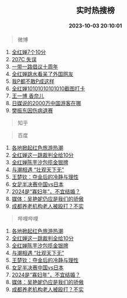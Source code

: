 <div align="center"><h2>实时热搜榜</h2><h4>2023-10-03 20:10:01</h4></div>

> 微博  

1. [全红婵7个10分](https://s.weibo.com/weibo?q=%23%E5%85%A8%E7%BA%A2%E5%A9%B57%E4%B8%AA10%E5%88%86%23&t=31&band_rank=1&Refer=top)<br />
2. [207C 失误](https://s.weibo.com/weibo?q=207C%20%E5%A4%B1%E8%AF%AF&t=31&band_rank=2&Refer=top)<br />
3. [一带一路倡议十周年](https://s.weibo.com/weibo?q=%23%E4%B8%80%E5%B8%A6%E4%B8%80%E8%B7%AF%E5%80%A1%E8%AE%AE%E5%8D%81%E5%91%A8%E5%B9%B4%23&t=31&band_rank=3&Refer=top)<br />
4. [全红婵跳水看呆了外国网友](https://s.weibo.com/weibo?q=%23%E5%85%A8%E7%BA%A2%E5%A9%B5%E8%B7%B3%E6%B0%B4%E7%9C%8B%E5%91%86%E4%BA%86%E5%A4%96%E5%9B%BD%E7%BD%91%E5%8F%8B%23&t=31&band_rank=4&Refer=top)<br />
5. [我P都不敢P成这样](https://s.weibo.com/weibo?q=%23%E6%88%91P%E9%83%BD%E4%B8%8D%E6%95%A2P%E6%88%90%E8%BF%99%E6%A0%B7%23&t=31&band_rank=5&Refer=top)<br />
6. [全红婵10101010101010截图打卡](https://s.weibo.com/weibo?q=%23%E5%85%A8%E7%BA%A2%E5%A9%B510101010101010%E6%88%AA%E5%9B%BE%E6%89%93%E5%8D%A1%23&t=31&band_rank=6&Refer=top)<br />
7. [王一博 香奈儿](https://s.weibo.com/weibo?q=%E7%8E%8B%E4%B8%80%E5%8D%9A%20%E9%A6%99%E5%A5%88%E5%84%BF&t=31&band_rank=7&Refer=top)<br />
8. [日媒说的2000万中国游客在哪](https://s.weibo.com/weibo?q=%E6%97%A5%E5%AA%92%E8%AF%B4%E7%9A%842000%E4%B8%87%E4%B8%AD%E5%9B%BD%E6%B8%B8%E5%AE%A2%E5%9C%A8%E5%93%AA&t=31&band_rank=8&Refer=top)<br />
9. [樊振东因伤病退赛](https://s.weibo.com/weibo?q=%23%E6%A8%8A%E6%8C%AF%E4%B8%9C%E5%9B%A0%E4%BC%A4%E7%97%85%E9%80%80%E8%B5%9B%23&t=31&band_rank=9&Refer=top)<br />

> 知乎  


> 百度  

1. [各地掀起红色旅游热潮](https://www.baidu.com/s?wd=%E5%90%84%E5%9C%B0%E6%8E%80%E8%B5%B7%E7%BA%A2%E8%89%B2%E6%97%85%E6%B8%B8%E7%83%AD%E6%BD%AE&sa=fyb_news&rsv_dl=fyb_news)<br />
2. [全红婵这一跳裁判全给10分](https://www.baidu.com/s?wd=%E5%85%A8%E7%BA%A2%E5%A9%B5%E8%BF%99%E4%B8%80%E8%B7%B3%E8%A3%81%E5%88%A4%E5%85%A8%E7%BB%9910%E5%88%86&sa=fyb_news&rsv_dl=fyb_news)<br />
3. [全红婵陈芋汐包揽金银牌](https://www.baidu.com/s?wd=%E5%85%A8%E7%BA%A2%E5%A9%B5%E9%99%88%E8%8A%8B%E6%B1%90%E5%8C%85%E6%8F%BD%E9%87%91%E9%93%B6%E7%89%8C&sa=fyb_news&rsv_dl=fyb_news)<br />
4. [与潮相遇 “壮观天下无”](https://www.baidu.com/s?wd=%E4%B8%8E%E6%BD%AE%E7%9B%B8%E9%81%87+%E2%80%9C%E5%A3%AE%E8%A7%82%E5%A4%A9%E4%B8%8B%E6%97%A0%E2%80%9D&sa=fyb_news&rsv_dl=fyb_news)<br />
5. [王楚钦：夺金后的冷静与理性](https://www.baidu.com/s?wd=%E7%8E%8B%E6%A5%9A%E9%92%A6%EF%BC%9A%E5%A4%BA%E9%87%91%E5%90%8E%E7%9A%84%E5%86%B7%E9%9D%99%E4%B8%8E%E7%90%86%E6%80%A7&sa=fyb_news&rsv_dl=fyb_news)<br />
6. [女足半决赛中国vs日本](https://www.baidu.com/s?wd=%E5%A5%B3%E8%B6%B3%E5%8D%8A%E5%86%B3%E8%B5%9B%E4%B8%AD%E5%9B%BDvs%E6%97%A5%E6%9C%AC&sa=fyb_news&rsv_dl=fyb_news)<br />
7. [2024是“寡妇年”，不宜结婚？](https://www.baidu.com/s?wd=2024%E6%98%AF%E2%80%9C%E5%AF%A1%E5%A6%87%E5%B9%B4%E2%80%9D%EF%BC%8C%E4%B8%8D%E5%AE%9C%E7%BB%93%E5%A9%9A%EF%BC%9F&sa=fyb_news&rsv_dl=fyb_news)<br />
8. [媒体：吴艳妮仍应是我们的骄傲](https://www.baidu.com/s?wd=%E5%AA%92%E4%BD%93%EF%BC%9A%E5%90%B4%E8%89%B3%E5%A6%AE%E4%BB%8D%E5%BA%94%E6%98%AF%E6%88%91%E4%BB%AC%E7%9A%84%E9%AA%84%E5%82%B2&sa=fyb_news&rsv_dl=fyb_news)<br />
9. [成都养老机构老人被殴打？不实](https://www.baidu.com/s?wd=%E6%88%90%E9%83%BD%E5%85%BB%E8%80%81%E6%9C%BA%E6%9E%84%E8%80%81%E4%BA%BA%E8%A2%AB%E6%AE%B4%E6%89%93%EF%BC%9F%E4%B8%8D%E5%AE%9E&sa=fyb_news&rsv_dl=fyb_news)<br />

> 哔哩哔哩  

1. [各地掀起红色旅游热潮](https://www.baidu.com/s?wd=%E5%90%84%E5%9C%B0%E6%8E%80%E8%B5%B7%E7%BA%A2%E8%89%B2%E6%97%85%E6%B8%B8%E7%83%AD%E6%BD%AE&sa=fyb_news&rsv_dl=fyb_news)<br />
2. [全红婵这一跳裁判全给10分](https://www.baidu.com/s?wd=%E5%85%A8%E7%BA%A2%E5%A9%B5%E8%BF%99%E4%B8%80%E8%B7%B3%E8%A3%81%E5%88%A4%E5%85%A8%E7%BB%9910%E5%88%86&sa=fyb_news&rsv_dl=fyb_news)<br />
3. [全红婵陈芋汐包揽金银牌](https://www.baidu.com/s?wd=%E5%85%A8%E7%BA%A2%E5%A9%B5%E9%99%88%E8%8A%8B%E6%B1%90%E5%8C%85%E6%8F%BD%E9%87%91%E9%93%B6%E7%89%8C&sa=fyb_news&rsv_dl=fyb_news)<br />
4. [与潮相遇 “壮观天下无”](https://www.baidu.com/s?wd=%E4%B8%8E%E6%BD%AE%E7%9B%B8%E9%81%87+%E2%80%9C%E5%A3%AE%E8%A7%82%E5%A4%A9%E4%B8%8B%E6%97%A0%E2%80%9D&sa=fyb_news&rsv_dl=fyb_news)<br />
5. [王楚钦：夺金后的冷静与理性](https://www.baidu.com/s?wd=%E7%8E%8B%E6%A5%9A%E9%92%A6%EF%BC%9A%E5%A4%BA%E9%87%91%E5%90%8E%E7%9A%84%E5%86%B7%E9%9D%99%E4%B8%8E%E7%90%86%E6%80%A7&sa=fyb_news&rsv_dl=fyb_news)<br />
6. [女足半决赛中国vs日本](https://www.baidu.com/s?wd=%E5%A5%B3%E8%B6%B3%E5%8D%8A%E5%86%B3%E8%B5%9B%E4%B8%AD%E5%9B%BDvs%E6%97%A5%E6%9C%AC&sa=fyb_news&rsv_dl=fyb_news)<br />
7. [2024是“寡妇年”，不宜结婚？](https://www.baidu.com/s?wd=2024%E6%98%AF%E2%80%9C%E5%AF%A1%E5%A6%87%E5%B9%B4%E2%80%9D%EF%BC%8C%E4%B8%8D%E5%AE%9C%E7%BB%93%E5%A9%9A%EF%BC%9F&sa=fyb_news&rsv_dl=fyb_news)<br />
8. [媒体：吴艳妮仍应是我们的骄傲](https://www.baidu.com/s?wd=%E5%AA%92%E4%BD%93%EF%BC%9A%E5%90%B4%E8%89%B3%E5%A6%AE%E4%BB%8D%E5%BA%94%E6%98%AF%E6%88%91%E4%BB%AC%E7%9A%84%E9%AA%84%E5%82%B2&sa=fyb_news&rsv_dl=fyb_news)<br />
9. [成都养老机构老人被殴打？不实](https://www.baidu.com/s?wd=%E6%88%90%E9%83%BD%E5%85%BB%E8%80%81%E6%9C%BA%E6%9E%84%E8%80%81%E4%BA%BA%E8%A2%AB%E6%AE%B4%E6%89%93%EF%BC%9F%E4%B8%8D%E5%AE%9E&sa=fyb_news&rsv_dl=fyb_news)<br />
